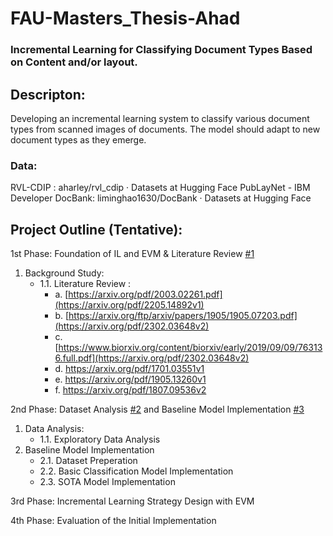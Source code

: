 # FAU-Masters_Thesis-Ahad
### Incremental Learning for Classifying Document Types Based on Content and/or layout.

## Descripton: 
Developing an incremental learning system to classify various document types from scanned images of documents. The model should adapt to new document types as they emerge.

### Data:
RVL-CDIP : aharley/rvl_cdip · Datasets at Hugging Face
PubLayNet - IBM Developer
DocBank: liminghao1630/DocBank · Datasets at Hugging Face

## Project Outline (Tentative):

1st Phase: Foundation of IL and EVM & Literature Review [#1][i1]
  1. Background Study:
     - 1.1. Literature Review :
         - a. [https://arxiv.org/pdf/2003.02261.pdf](https://arxiv.org/pdf/2205.14892v1)
         - b. [https://arxiv.org/ftp/arxiv/papers/1905/1905.07203.pdf](https://arxiv.org/pdf/2302.03648v2)
         - c. [https://www.biorxiv.org/content/biorxiv/early/2019/09/09/763136.full.pdf](https://arxiv.org/pdf/2302.03648v2)
         - d. https://arxiv.org/pdf/1701.03551v1
         - e. https://arxiv.org/pdf/1905.13260v1
         - f. https://arxiv.org/pdf/1807.09536v2

2nd Phase: Dataset Analysis [#2][i2] and Baseline Model Implementation [#3][i3]
  1. Data Analysis:
     - 1.1. Exploratory Data Analysis
  3. Baseline Model Implementation
     - 2.1. Dataset Preperation
     - 2.2. Basic Classification Model Implementation
     - 2.3. SOTA Model Implementation

3rd Phase: Incremental Learning Strategy Design with EVM

4th Phase: Evaluation of the Initial Implementation

[i1]: [https://github.com/abdulahad2307/FAU-Project_CV-Ahad/issues/1](https://github.com/abdulahad2307/FAU-Masters_Thesis-Ahad/issues/1)
[i2]: [https://github.com/abdulahad2307/FAU-Project_CV-Ahad/issues/5](https://github.com/abdulahad2307/FAU-Masters_Thesis-Ahad/issues/5)
[i3]: [https://github.com/abdulahad2307/FAU-Project_CV-Ahad/issues/6](https://github.com/abdulahad2307/FAU-Masters_Thesis-Ahad/issues/6)
